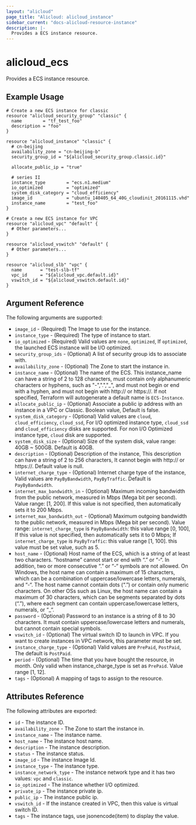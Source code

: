 ```yaml
---
layout: "alicloud"
page_title: "Alicloud: alicloud_instance"
sidebar_current: "docs-alicloud-resource-instance"
description: |-
  Provides a ECS instance resource.
---
```


# alicloud\_ecs

Provides a ECS instance resource.

## Example Usage

```
# Create a new ECS instance for classic
resource "alicloud_security_group" "classic" {
  name        = "tf_test_foo"
  description = "foo"
}

resource "alicloud_instance" "classic" {
  # cn-beijing
  availability_zone = "cn-beijing-b"
  security_group_id = "${alicloud_security_group.classic.id}"

  allocate_public_ip = "true"

  # series II
  instance_type        = "ecs.n1.medium"
  io_optimized         = "optimized"
  system_disk_category = "cloud_efficiency"
  image_id             = "ubuntu_140405_64_40G_cloudinit_20161115.vhd"
  instance_name        = "test_foo"
}

# Create a new ECS instance for VPC
resource "alicloud_vpc" "default" {
  # Other parameters...
}

resource "alicloud_vswitch" "default" {
  # Other parameters...
}

resource "alicloud_slb" "vpc" {
  name       = "test-slb-tf"
  vpc_id     = "${alicloud_vpc.default.id}"
  vswitch_id = "${alicloud_vswitch.default.id}"
}
```

## Argument Reference

The following arguments are supported:

* `image_id` - (Required) The Image to use for the instance.
* `instance_type` - (Required) The type of instance to start.
* `io_optimized` - (Required) Valid values are `none`, `optimized`, If `optimized`, the launched ECS instance will be I/O optimized.
* `security_group_ids` - (Optional)  A list of security group ids to associate with.
* `availability_zone` - (Optional) The Zone to start the instance in.
* `instance_name` - (Optional) The name of the ECS. This instance_name can have a string of 2 to 128 characters, must contain only alphanumeric characters or hyphens, such as "-",".","_", and must not begin or end with a hyphen, and must not begin with http:// or https://. If not specified, 
Terraform will autogenerate a default name is `ECS-Instance`.
* `allocate_public_ip` - (Optional) Associate a public ip address with an instance in a VPC or Classic. Boolean value, Default is false.
* `system_disk_category` - (Optional) Valid values are `cloud`, `cloud_efficiency`, `cloud_ssd`, For I/O optimized instance type, `cloud_ssd` and `cloud_efficiency` disks are supported. For non I/O Optimized instance type, `cloud` disk are supported. 
* `system_disk_size` - (Optional) Size of the system disk, value range: 40GB ~ 500GB. Default is 40GB.
* `description` - (Optional) Description of the instance, This description can have a string of 2 to 256 characters, It cannot begin with http:// or https://. Default value is null.
* `internet_charge_type` - (Optional) Internet charge type of the instance, Valid values are `PayByBandwidth`, `PayByTraffic`. Default is `PayByBandwidth`.
* `internet_max_bandwidth_in` - (Optional) Maximum incoming bandwidth from the public network, measured in Mbps (Mega bit per second). Value range: [1, 200]. If this value is not specified, then automatically sets it to 200 Mbps.
* `internet_max_bandwidth_out` - (Optional) Maximum outgoing bandwidth to the public network, measured in Mbps (Mega bit per second). Value range: 
`internet_charge_type` is `PayByBandwidth`: this value range [0, 100], If this value is not specified, then automatically sets it to 0 Mbps; If `internet_charge_type` is `PayByTraffic`: this value range [1, 100]. this value must be set value, such as 5.
* `host_name` - (Optional) Host name of the ECS, which is a string of at least two characters. “hostname” cannot start or end with “.” or “-“. In addition, two or more consecutive “.” or “-“ symbols are not allowed. On Windows, the host name can contain a maximum of 15 characters, which can be a combination of uppercase/lowercase letters, numerals, and “-“. The host name cannot contain dots (“.”) or contain only numeric characters.
On other OSs such as Linux, the host name can contain a maximum of 30 characters, which can be segments separated by dots (“.”), where each segment can contain uppercase/lowercase letters, numerals, or “_“.
* `password` - (Optional) Password to an instance is a string of 8 to 30 characters. It must contain uppercase/lowercase letters and numerals, but cannot contain special symbols.
* `vswitch_id` - (Optional) The virtual switch ID to launch in VPC. If you want to create instances in VPC network, this parameter must be set.
* `instance_charge_type` - (Optional) Valid values are `PrePaid`, `PostPaid`, The default is `PostPaid`.
* `period` - (Optional) The time that you have bought the resource, in month. Only valid when instance_charge_type is set as `PrePaid`. Value range [1, 12].
* `tags` - (Optional) A mapping of tags to assign to the resource.

## Attributes Reference

The following attributes are exported:

* `id` - The instance ID.
* `availability_zone` - The Zone to start the instance in.
* `instance_name` - The instance name.
* `host_name` - The instance host name.
* `description` - The instance description.
* `status` - The instance status.
* `image_id` - The instance Image Id.
* `instance_type` - The instance type.
* `instance_network_type` - The instance network type and it has two values: `vpc` and `classic`.
* `io_optimized` - The instance whether I/O optimized.
* `private_ip` - The instance private ip.
* `public_ip` - The instance public ip.
* `vswitch_id` - If the instance created in VPC, then this value is  virtual switch ID.
* `tags` - The instance tags, use jsonencode(item) to display the value.